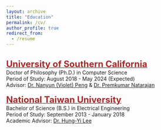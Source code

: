 ```yaml
---
layout: archive
title: "Education"
permalink: /cv/
author_profile: true
redirect_from:
  - /resume
---
```

<br/>
    <span style="color:black; font-size:17px"><b><a href="https://www.cs.usc.edu/" target="_blank"><font color="brown" size="5">University of Southern California</font></a></b></span><br/>
    Doctor of Philosophy (Ph.D.) in Computer Science <br/>
    Period of Study: August 2018 - May 2024 (Expected) <br/>
    Advisor: <a href="https://vnpeng.net/" target="_blank">Dr. Nanyun (Violet) Peng</a> & <a href="https://viterbi.usc.edu/directory/faculty/Natarajan/Premkumar" target="_blank">Dr. Premkumar Natarajan</a><br/>

<br/>
    <span style="color:black; font-size:17px"><b><a href="https://web.ee.ntu.edu.tw/eng" target="_blank"><font color="brown" size="5">National Taiwan University</font></a></b></span><br/>
    Bachelor of Science (B.S.) in Electrical Engineering <br/>
    Period of Study: September 2013 - January 2018 <br/>
    Academic Advisor: <a href="https://speech.ee.ntu.edu.tw/~hylee" target="_blank">Dr. Hung-Yi Lee</a> <br/>
<br/>
    
    
    
